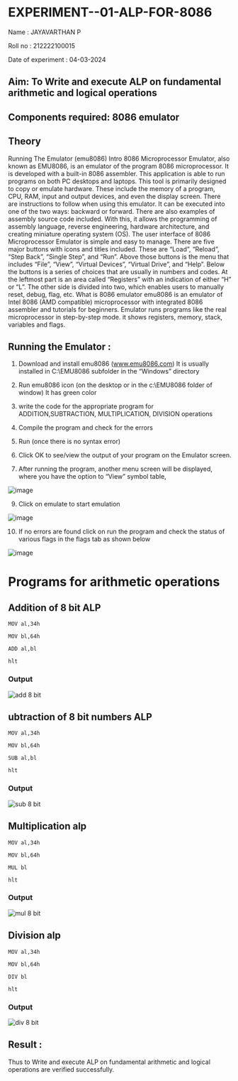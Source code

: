 # EXPERIMENT--01-ALP-FOR-8086
Name : JAYAVARTHAN P

Roll no : 212222100015

Date of experiment : 04-03-2024

## Aim: To Write and execute ALP on fundamental arithmetic and logical operations
## Components required: 8086  emulator 
## Theory 
Running The Emulator (emu8086) Intro 8086 Microprocessor Emulator, also known as EMU8086, is an emulator of the program 8086 microprocessor. It is developed with a built-in 8086 assembler. This application is able to run programs on both PC desktops and laptops. This tool is primarily designed to copy or emulate hardware. These include the memory of a program, CPU, RAM, input and output devices, and even the display screen. There are instructions to follow when using this emulator. It can be executed into one of the two ways: backward or forward. There are also examples of assembly source code included. With this, it allows the programming of assembly language, reverse engineering, hardware architecture, and creating miniature operating system (OS). The user interface of 8086 Microprocessor Emulator is simple and easy to manage. There are five major buttons with icons and titles included. These are “Load”, “Reload”, “Step Back”, “Single Step”, and “Run”. Above those buttons is the menu that includes “File”, “View”, “Virtual Devices”, “Virtual Drive”, and “Help”. Below the buttons is a series of choices that are usually in numbers and codes. At the leftmost part is an area called “Registers” with an indication of either “H” or “L”. The other side is divided into two, which enables users to manually reset, debug, flag, etc. What is 8086 emulator emu8086 is an emulator of Intel 8086 (AMD compatible) microprocessor with integrated 8086 assembler and tutorials for beginners. Emulator runs programs like the real microprocessor in step-by-step mode. it shows registers, memory, stack, variables and flags.


 ## Running the Emulator :
1.	Download and install emu8086 (www.emu8086.com) It is usually installed in C:\EMU8086 subfolder in the “Windows” directory
2.	Run  emu8086 icon (on the desktop or in the c:\EMU8086 folder of window) It has green color 
 
 
3.	write the code for the appropriate program for ADDITION,SUBTRACTION, MULTIPLICATION,  DIVISION operations 

4.	Compile the program and check for the errors 
5.	Run (once there is no syntax error) 

6.	Click OK to see/view the output of your program on the Emulator screen. 


7.	After running the program, another menu screen will be displayed, where you have the option to “View” symbol table,



![image](https://user-images.githubusercontent.com/36288975/189273263-d65baae9-4b8f-4723-afb3-c0ffa4052b04.png)











9.	Click on emulate to start emulation 








![image](https://user-images.githubusercontent.com/36288975/189273273-9bb36ec1-e2e8-4892-8d35-37707332bfdc.png)








10.	If no errors are found click on run the program and check the status of various flags in the flags tab as shown below 






![image](https://user-images.githubusercontent.com/36288975/189273277-113a2a33-4a40-4ff8-95a5-ecd3a1f504fe.png)







# Programs for arithmetic  operations

## Addition  of 8 bit ALP 
```
MOV al,34h

MOV bl,64h

ADD al,bl    

hlt
```

### Output  
 
 ![add 8 bit](https://github.com/vasanthkumarch/EXPERIMENT--01-ALP-FOR-8086/assets/150010919/7c9bb71a-2e39-46e2-b390-82e7975cfc3e)

## ubtraction   of 8 bit numbers  ALP 

```
MOV al,34h

MOV bl,64h

SUB al,bl    

hlt
```
### Output  

![sub 8 bit](https://github.com/vasanthkumarch/EXPERIMENT--01-ALP-FOR-8086/assets/150010919/97174066-7949-434e-b540-6ee69b0fc74d)

## Multiplication alp 
```
MOV al,34h

MOV bl,64h

MUL bl    

hlt
```

### Output  

![mul 8 bit](https://github.com/vasanthkumarch/EXPERIMENT--01-ALP-FOR-8086/assets/150010919/410b0dc5-4b96-4b6c-8e7b-e2883dcd6317)


## Division alp 
```
MOV al,34h

MOV bl,64h

DIV bl    

hlt
```
### Output  

![div 8 bit ](https://github.com/vasanthkumarch/EXPERIMENT--01-ALP-FOR-8086/assets/150010919/0fd6b62f-3162-48a9-8392-7720537ef908)


## Result :
 
Thus to Write and execute ALP on fundamental arithmetic and logical operations are verified successfully.
